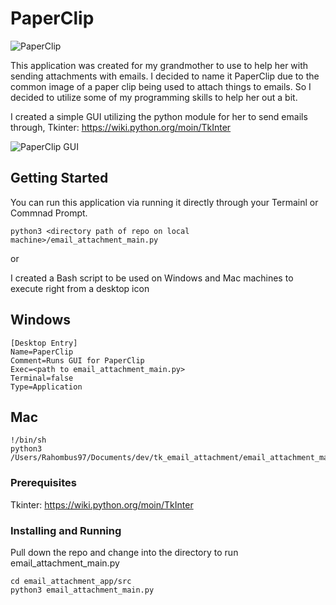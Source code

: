 # PaperClip

![PaperClip](https://www.ha-mtl.org/supplies/wp-content/uploads/2015/07/paperclips-small.jpg)

This application was created for my grandmother to use to help her with sending attachments with emails. I decided to name it PaperClip due to the common image of a paper clip being used to attach things to emails. So I decided to utilize some of my programming skills to help her out a bit.

I created a simple GUI utilizing the python module for her to send emails through, Tkinter: https://wiki.python.org/moin/TkInter

![PaperClip GUI](https://i.imgur.com/PB7ggJB.png)

## Getting Started

You can run this application via running it directly through your Termainl or Commnad Prompt.

```
python3 <directory path of repo on local machine>/email_attachment_main.py
```
or

I created a Bash script to be used on Windows and Mac machines to execute right from a desktop icon

## Windows
```
[Desktop Entry]
Name=PaperClip
Comment=Runs GUI for PaperClip
Exec=<path to email_attachment_main.py>
Terminal=false
Type=Application
```

## Mac
```
!/bin/sh
python3 /Users/Rahombus97/Documents/dev/tk_email_attachment/email_attachment_main.py
```

### Prerequisites

Tkinter: https://wiki.python.org/moin/TkInter

### Installing and Running

Pull down the repo and change into the directory to run email_attachment_main.py

```
cd email_attachment_app/src
python3 email_attachment_main.py
```



